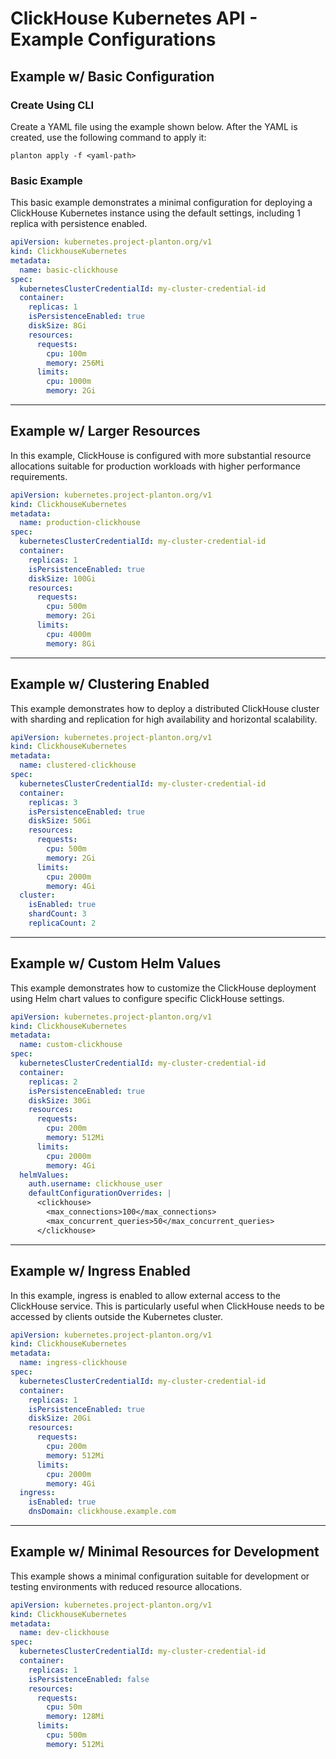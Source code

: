 # ClickHouse Kubernetes API - Example Configurations

## Example w/ Basic Configuration

### Create Using CLI

Create a YAML file using the example shown below. After the YAML is created, use the following command to apply it:

```shell
planton apply -f <yaml-path>
```

### Basic Example

This basic example demonstrates a minimal configuration for deploying a ClickHouse Kubernetes instance using the default settings, including 1 replica with persistence enabled.

```yaml
apiVersion: kubernetes.project-planton.org/v1
kind: ClickhouseKubernetes
metadata:
  name: basic-clickhouse
spec:
  kubernetesClusterCredentialId: my-cluster-credential-id
  container:
    replicas: 1
    isPersistenceEnabled: true
    diskSize: 8Gi
    resources:
      requests:
        cpu: 100m
        memory: 256Mi
      limits:
        cpu: 1000m
        memory: 2Gi
```

---

## Example w/ Larger Resources

In this example, ClickHouse is configured with more substantial resource allocations suitable for production workloads with higher performance requirements.

```yaml
apiVersion: kubernetes.project-planton.org/v1
kind: ClickhouseKubernetes
metadata:
  name: production-clickhouse
spec:
  kubernetesClusterCredentialId: my-cluster-credential-id
  container:
    replicas: 1
    isPersistenceEnabled: true
    diskSize: 100Gi
    resources:
      requests:
        cpu: 500m
        memory: 2Gi
      limits:
        cpu: 4000m
        memory: 8Gi
```

---

## Example w/ Clustering Enabled

This example demonstrates how to deploy a distributed ClickHouse cluster with sharding and replication for high availability and horizontal scalability.

```yaml
apiVersion: kubernetes.project-planton.org/v1
kind: ClickhouseKubernetes
metadata:
  name: clustered-clickhouse
spec:
  kubernetesClusterCredentialId: my-cluster-credential-id
  container:
    replicas: 3
    isPersistenceEnabled: true
    diskSize: 50Gi
    resources:
      requests:
        cpu: 500m
        memory: 2Gi
      limits:
        cpu: 2000m
        memory: 4Gi
  cluster:
    isEnabled: true
    shardCount: 3
    replicaCount: 2
```

---

## Example w/ Custom Helm Values

This example demonstrates how to customize the ClickHouse deployment using Helm chart values to configure specific ClickHouse settings.

```yaml
apiVersion: kubernetes.project-planton.org/v1
kind: ClickhouseKubernetes
metadata:
  name: custom-clickhouse
spec:
  kubernetesClusterCredentialId: my-cluster-credential-id
  container:
    replicas: 2
    isPersistenceEnabled: true
    diskSize: 30Gi
    resources:
      requests:
        cpu: 200m
        memory: 512Mi
      limits:
        cpu: 2000m
        memory: 4Gi
  helmValues:
    auth.username: clickhouse_user
    defaultConfigurationOverrides: |
      <clickhouse>
        <max_connections>100</max_connections>
        <max_concurrent_queries>50</max_concurrent_queries>
      </clickhouse>
```

---

## Example w/ Ingress Enabled

In this example, ingress is enabled to allow external access to the ClickHouse service. This is particularly useful when ClickHouse needs to be accessed by clients outside the Kubernetes cluster.

```yaml
apiVersion: kubernetes.project-planton.org/v1
kind: ClickhouseKubernetes
metadata:
  name: ingress-clickhouse
spec:
  kubernetesClusterCredentialId: my-cluster-credential-id
  container:
    replicas: 1
    isPersistenceEnabled: true
    diskSize: 20Gi
    resources:
      requests:
        cpu: 200m
        memory: 512Mi
      limits:
        cpu: 2000m
        memory: 4Gi
  ingress:
    isEnabled: true
    dnsDomain: clickhouse.example.com
```

---

## Example w/ Minimal Resources for Development

This example shows a minimal configuration suitable for development or testing environments with reduced resource allocations.

```yaml
apiVersion: kubernetes.project-planton.org/v1
kind: ClickhouseKubernetes
metadata:
  name: dev-clickhouse
spec:
  kubernetesClusterCredentialId: my-cluster-credential-id
  container:
    replicas: 1
    isPersistenceEnabled: false
    resources:
      requests:
        cpu: 50m
        memory: 128Mi
      limits:
        cpu: 500m
        memory: 512Mi
```
